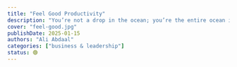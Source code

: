 ```yaml
---
title: "Feel Good Productivity"
description: "You’re not a drop in the ocean; you’re the entire ocean in a teacup—make it a fancy one!"
cover: "feel-good.jpg"
publishDate: 2025-01-15
authors: "Ali Abdaal"
categories: ["business & leadership"]
status: 🟢
---
```


